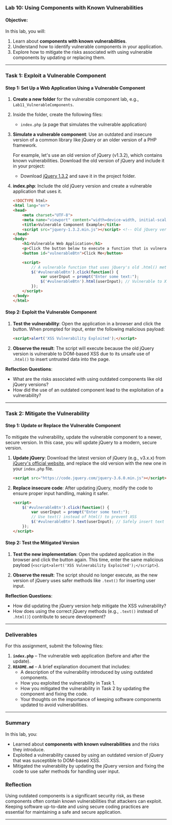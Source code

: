 
### **Lab 10: Using Components with Known Vulnerabilities**

#### **Objective:**
In this lab, you will:
1. Learn about **components with known vulnerabilities**.
2. Understand how to identify vulnerable components in your application.
3. Explore how to mitigate the risks associated with using vulnerable components by updating or replacing them.

---

### **Task 1: Exploit a Vulnerable Component**

#### **Step 1: Set Up a Web Application Using a Vulnerable Component**

1. **Create a new folder** for the vulnerable component lab, e.g., `Lab11_VulnerableComponents`.
2. Inside the folder, create the following files:
   - `index.php` (a page that simulates the vulnerable application)

3. **Simulate a vulnerable component**: Use an outdated and insecure version of a common library like jQuery or an older version of a PHP framework.

   For example, let's use an old version of jQuery (v1.3.2), which contains known vulnerabilities. Download the old version of jQuery and include it in your project:

   - Download [jQuery 1.3.2](https://code.jquery.com/jquery-1.3.2.min.js) and save it in the project folder.

4. **index.php**: Include the old jQuery version and create a vulnerable application that uses it.

   ```html
   <!DOCTYPE html>
   <html lang="en">
   <head>
       <meta charset="UTF-8">
       <meta name="viewport" content="width=device-width, initial-scale=1.0">
       <title>Vulnerable Component Example</title>
       <script src="jquery-1.3.2.min.js"></script> <!-- Old jQuery version -->
   </head>
   <body>
       <h1>Vulnerable Web Application</h1>
       <p>Click the button below to execute a function that is vulnerable to DOM-based XSS.</p>
       <button id="vulnerableBtn">Click Me</button>

       <script>
           // A vulnerable function that uses jQuery's old .html() method unsafely
           $('#vulnerableBtn').click(function() {
               var userInput = prompt("Enter some text:");
               $('#vulnerableBtn').html(userInput); // Vulnerable to XSS in old jQuery
           });
       </script>
   </body>
   </html>
   ```

#### **Step 2: Exploit the Vulnerable Component**

1. **Test the vulnerability**: Open the application in a browser and click the button. When prompted for input, enter the following malicious payload:

   ```html
   <script>alert('XSS Vulnerability Exploited');</script>
   ```

2. **Observe the result**: The script will execute because the old jQuery version is vulnerable to DOM-based XSS due to its unsafe use of `.html()` to insert untrusted data into the page.

**Reflection Questions**:
- What are the risks associated with using outdated components like old jQuery versions?
- How did the use of an outdated component lead to the exploitation of a vulnerability?

---

### **Task 2: Mitigate the Vulnerability**

#### **Step 1: Update or Replace the Vulnerable Component**

To mitigate the vulnerability, update the vulnerable component to a newer, secure version. In this case, you will update jQuery to a modern, secure version.

1. **Update jQuery**: Download the latest version of jQuery (e.g., v3.x.x) from [jQuery's official website](https://jquery.com/download/), and replace the old version with the new one in your `index.php` file.

   ```html
   <script src="https://code.jquery.com/jquery-3.6.0.min.js"></script> <!-- Updated jQuery version -->
   ```

2. **Replace insecure code**: After updating jQuery, modify the code to ensure proper input handling, making it safer.

   ```html
   <script>
       $('#vulnerableBtn').click(function() {
           var userInput = prompt("Enter some text:");
           // Use text() instead of html() to prevent XSS
           $('#vulnerableBtn').text(userInput); // Safely insert text without executing it
       });
   </script>
   ```

#### **Step 2: Test the Mitigated Version**

1. **Test the new implementation**: Open the updated application in the browser and click the button again. This time, enter the same malicious payload (`<script>alert('XSS Vulnerability Exploited');</script>`).
   
2. **Observe the result**: The script should no longer execute, as the new version of jQuery uses safer methods like `.text()` for inserting user input.

**Reflection Questions**:
- How did updating the jQuery version help mitigate the XSS vulnerability?
- How does using the correct jQuery methods (e.g., `.text()` instead of `.html()`) contribute to secure development?

---

### **Deliverables**

For this assignment, submit the following files:

1. **`index.php`** – The vulnerable web application (before and after the update).
2. **`README.md`** – A brief explanation document that includes:
   - A description of the vulnerability introduced by using outdated components.
   - How you exploited the vulnerability in Task 1.
   - How you mitigated the vulnerability in Task 2 by updating the component and fixing the code.
   - Your thoughts on the importance of keeping software components updated to avoid vulnerabilities.

---

### **Summary**

In this lab, you:
- Learned about **components with known vulnerabilities** and the risks they introduce.
- Exploited a vulnerability caused by using an outdated version of jQuery that was susceptible to DOM-based XSS.
- Mitigated the vulnerability by updating the jQuery version and fixing the code to use safer methods for handling user input.

### **Reflection**

Using outdated components is a significant security risk, as these components often contain known vulnerabilities that attackers can exploit. Keeping software up-to-date and using secure coding practices are essential for maintaining a safe and secure application.

---
